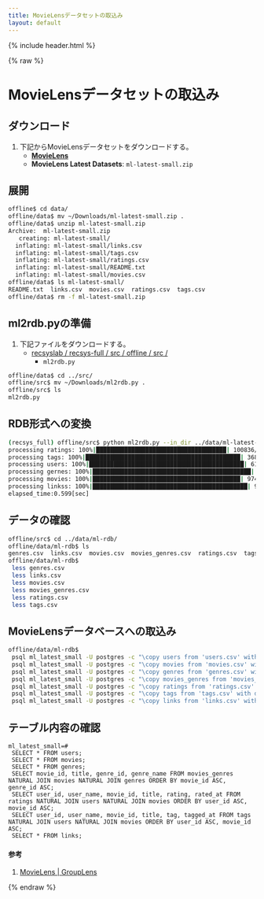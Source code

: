```yaml
---
title: MovieLensデータセットの取込み
layout: default
---
```


{% include header.html %}

{% raw %}

# MovieLensデータセットの取込み

## ダウンロード
1. 下記からMovieLensデータセットをダウンロードする。
   - **[MovieLens](https://grouplens.org/datasets/movielens/)**
   - **MovieLens Latest Datasets**: `ml-latest-small.zip`

## 展開
```bash
offline$ cd data/
offline/data$ mv ~/Downloads/ml-latest-small.zip .
offline/data$ unzip ml-latest-small.zip
Archive:  ml-latest-small.zip
   creating: ml-latest-small/
  inflating: ml-latest-small/links.csv  
  inflating: ml-latest-small/tags.csv  
  inflating: ml-latest-small/ratings.csv  
  inflating: ml-latest-small/README.txt  
  inflating: ml-latest-small/movies.csv  
offline/data$ ls ml-latest-small/
README.txt  links.csv  movies.csv  ratings.csv  tags.csv
offline/data$ rm -f ml-latest-small.zip
```

## ml2rdb.pyの準備
1. 下記ファイルをダウンロードする。
   - [recsyslab / recsys-full / src / offline / src /](https://github.com/recsyslab/recsys-full/tree/main/src/offline/src)
     - `ml2rdb.py`

```bash
offline/data$ cd ../src/
offline/src$ mv ~/Downloads/ml2rdb.py .
offline/src$ ls
ml2rdb.py
```

## RDB形式への変換
```bash
(recsys_full) offline/src$ python ml2rdb.py --in_dir ../data/ml-latest-small/ --out_dir ../data/ml-rdb/
processing ratings: 100%|█████████████████████████████████████| 100836/100836 [00:00<00:00, 621593.90it/s]
processing tags: 100%|████████████████████████████████████████████| 3683/3683 [00:00<00:00, 736618.26it/s]
processing users: 100%|████████████████████████████████████████████| 610/610 [00:00<00:00, 2754063.98it/s]
processing gernes: 100%|█████████████████████████████████████████████| 20/20 [00:00<00:00, 1198372.57it/s]
processing movies: 100%|██████████████████████████████████████████| 9742/9742 [00:00<00:00, 380870.31it/s]
processing linkss: 100%|████████████████████████████████████████████| 9742/9742 [00:00<00:00, 714751.43it/s]
elapsed_time:0.599[sec]
```

## データの確認
```bash
offline/src$ cd ../data/ml-rdb/
offline/data/ml-rdb$ ls
genres.csv  links.csv  movies.csv  movies_genres.csv  ratings.csv  tags.csv  users.csv
offline/data/ml-rdb$
 less genres.csv
 less links.csv
 less movies.csv
 less movies_genres.csv
 less ratings.csv
 less tags.csv
```

## MovieLensデータベースへの取込み
```bash
offline/data/ml-rdb$
 psql ml_latest_small -U postgres -c "\copy users from 'users.csv' with delimiter E'\t' csv header encoding 'UTF8'"
 psql ml_latest_small -U postgres -c "\copy movies from 'movies.csv' with delimiter E'\t' csv header encoding 'UTF8'"
 psql ml_latest_small -U postgres -c "\copy genres from 'genres.csv' with delimiter E'\t' csv header encoding 'UTF8'"
 psql ml_latest_small -U postgres -c "\copy movies_genres from 'movies_genres.csv' with delimiter E'\t' csv header encoding 'UTF8'"
 psql ml_latest_small -U postgres -c "\copy ratings from 'ratings.csv' with delimiter E'\t' csv header encoding 'UTF8'"
 psql ml_latest_small -U postgres -c "\copy tags from 'tags.csv' with delimiter E'\t' csv header encoding 'UTF8'"
 psql ml_latest_small -U postgres -c "\copy links from 'links.csv' with delimiter E'\t' csv header encoding 'UTF8'"
```

## テーブル内容の確認
```pgsql
ml_latest_small=#
 SELECT * FROM users;
 SELECT * FROM movies;
 SELECT * FROM genres;
 SELECT movie_id, title, genre_id, genre_name FROM movies_genres NATURAL JOIN movies NATURAL JOIN genres ORDER BY movie_id ASC, genre_id ASC;
 SELECT user_id, user_name, movie_id, title, rating, rated_at FROM ratings NATURAL JOIN users NATURAL JOIN movies ORDER BY user_id ASC, movie_id ASC;
 SELECT user_id, user_name, movie_id, title, tag, tagged_at FROM tags NATURAL JOIN users NATURAL JOIN movies ORDER BY user_id ASC, movie_id ASC;
 SELECT * FROM links;
```

#### 参考
1. [MovieLens \| GroupLens](https://grouplens.org/datasets/movielens/)


{% endraw %}
